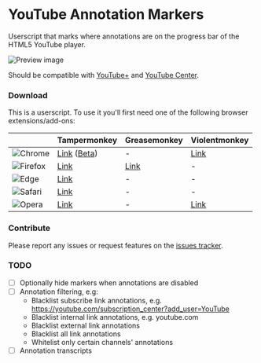 # YouTube Annotation Markers
Userscript that marks where annotations are on the progress bar of the HTML5 YouTube player.

![Preview image](https://cdn.rawgit.com/HatScripts/YouTubeAnnotationMarkers/master/preview.png)

Should be compatible with [YouTube+](https://github.com/ParticleCore/Particle) and [YouTube Center](https://github.com/YePpHa/YouTubeCenter).

### Download
This is a userscript. To use it you'll first need one of the following browser extensions/add-ons:

|   | Tampermonkey | Greasemonkey | Violentmonkey |
|---|--------------|--------------|---------------|
![Chrome](https://cdn.rawgit.com/alrra/browser-logos/master/src/chrome/chrome_24x24.png "Chrome") | [Link](https://chrome.google.com/webstore/detail/tampermonkey/dhdgffkkebhmkfjojejmpbldmpobfkfo) ([Beta](https://chrome.google.com/webstore/detail/tampermonkey-beta/gcalenpjmijncebpfijmoaglllgpjagf)) | - | [Link](https://chrome.google.com/webstore/detail/violentmonkey/jinjaccalgkegednnccohejagnlnfdag)
![Firefox](https://cdn.rawgit.com/alrra/browser-logos/master/src/firefox/firefox_24x24.png "Firefox") | [Link](https://addons.mozilla.org/firefox/addon/tampermonkey/) | [Link](https://addons.mozilla.org/firefox/addon/greasemonkey/) | - |
![Edge](https://cdn.rawgit.com/alrra/browser-logos/master/src/edge/edge_24x24.png "Edge") | [Link](https://www.microsoft.com/store/apps/9NBLGGH5162S) | - | - |
![Safari](https://cdn.rawgit.com/alrra/browser-logos/master/src/safari/safari_24x24.png "Safari") | [Link](https://safari.tampermonkey.net/tampermonkey.safariextz) | - | - |
![Opera](https://cdn.rawgit.com/alrra/browser-logos/master/src/opera/opera_24x24.png "Opera") | [Link](https://addons.opera.com/extensions/details/tampermonkey-beta/) | - | [Link](https://addons.opera.com/extensions/details/violent-monkey/)

### Contribute
Please report any issues or request features on the [issues tracker](https://github.com/HatScripts/YouTubeAnnotationMarkers/issues).

### TODO
* [ ] Optionally hide markers when annotations are disabled
* [ ] Annotation filtering, e.g:
    * Blacklist subscribe link annotations, e.g. https://youtube.com/subscription_center?add_user=YouTube
    * Blacklist internal link annotations, e.g. youtube.com
    * Blacklist external link annotations
    * Blacklist all link annotations
    * Whitelist only certain channels' annotations
* [ ] Annotation transcripts
